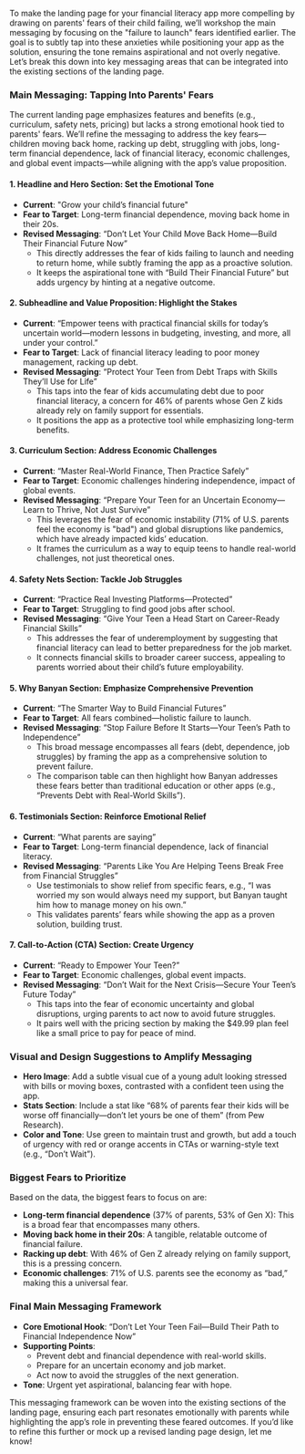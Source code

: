 To make the landing page for your financial literacy app more compelling by drawing on parents' fears of their child failing, we’ll workshop the main messaging by focusing on the "failure to launch" fears identified earlier. The goal is to subtly tap into these anxieties while positioning your app as the solution, ensuring the tone remains aspirational and not overly negative. Let’s break this down into key messaging areas that can be integrated into the existing sections of the landing page.

### **Main Messaging: Tapping Into Parents' Fears**

The current landing page emphasizes features and benefits (e.g., curriculum, safety nets, pricing) but lacks a strong emotional hook tied to parents' fears. We’ll refine the messaging to address the key fears—children moving back home, racking up debt, struggling with jobs, long-term financial dependence, lack of financial literacy, economic challenges, and global event impacts—while aligning with the app’s value proposition.

#### **1\. Headline and Hero Section: Set the Emotional Tone**

* **Current**: "Grow your child’s financial future"  
* **Fear to Target**: Long-term financial dependence, moving back home in their 20s.  
* **Revised Messaging**: “Don’t Let Your Child Move Back Home—Build Their Financial Future Now”  
  * This directly addresses the fear of kids failing to launch and needing to return home, while subtly framing the app as a proactive solution.  
  * It keeps the aspirational tone with “Build Their Financial Future” but adds urgency by hinting at a negative outcome.

#### **2\. Subheadline and Value Proposition: Highlight the Stakes**

* **Current**: “Empower teens with practical financial skills for today’s uncertain world—modern lessons in budgeting, investing, and more, all under your control.”  
* **Fear to Target**: Lack of financial literacy leading to poor money management, racking up debt.  
* **Revised Messaging**: “Protect Your Teen from Debt Traps with Skills They’ll Use for Life”  
  * This taps into the fear of kids accumulating debt due to poor financial literacy, a concern for 46% of parents whose Gen Z kids already rely on family support for essentials.  
  * It positions the app as a protective tool while emphasizing long-term benefits.

#### **3\. Curriculum Section: Address Economic Challenges**

* **Current**: “Master Real-World Finance, Then Practice Safely”  
* **Fear to Target**: Economic challenges hindering independence, impact of global events.  
* **Revised Messaging**: “Prepare Your Teen for an Uncertain Economy—Learn to Thrive, Not Just Survive”  
  * This leverages the fear of economic instability (71% of U.S. parents feel the economy is "bad") and global disruptions like pandemics, which have already impacted kids’ education.  
  * It frames the curriculum as a way to equip teens to handle real-world challenges, not just theoretical ones.

#### **4\. Safety Nets Section: Tackle Job Struggles**

* **Current**: “Practice Real Investing Platforms—Protected”  
* **Fear to Target**: Struggling to find good jobs after school.  
* **Revised Messaging**: “Give Your Teen a Head Start on Career-Ready Financial Skills”  
  * This addresses the fear of underemployment by suggesting that financial literacy can lead to better preparedness for the job market.  
  * It connects financial skills to broader career success, appealing to parents worried about their child’s future employability.

#### **5\. Why Banyan Section: Emphasize Comprehensive Prevention**

* **Current**: “The Smarter Way to Build Financial Futures”  
* **Fear to Target**: All fears combined—holistic failure to launch.  
* **Revised Messaging**: “Stop Failure Before It Starts—Your Teen’s Path to Independence”  
  * This broad message encompasses all fears (debt, dependence, job struggles) by framing the app as a comprehensive solution to prevent failure.  
  * The comparison table can then highlight how Banyan addresses these fears better than traditional education or other apps (e.g., “Prevents Debt with Real-World Skills”).

#### **6\. Testimonials Section: Reinforce Emotional Relief**

* **Current**: “What parents are saying”  
* **Fear to Target**: Long-term financial dependence, lack of financial literacy.  
* **Revised Messaging**: “Parents Like You Are Helping Teens Break Free from Financial Struggles”  
  * Use testimonials to show relief from specific fears, e.g., “I was worried my son would always need my support, but Banyan taught him how to manage money on his own.”  
  * This validates parents’ fears while showing the app as a proven solution, building trust.

#### **7\. Call-to-Action (CTA) Section: Create Urgency**

* **Current**: “Ready to Empower Your Teen?”  
* **Fear to Target**: Economic challenges, global event impacts.  
* **Revised Messaging**: “Don’t Wait for the Next Crisis—Secure Your Teen’s Future Today”  
  * This taps into the fear of economic uncertainty and global disruptions, urging parents to act now to avoid future struggles.  
  * It pairs well with the pricing section by making the $49.99 plan feel like a small price to pay for peace of mind.

### **Visual and Design Suggestions to Amplify Messaging**

* **Hero Image**: Add a subtle visual cue of a young adult looking stressed with bills or moving boxes, contrasted with a confident teen using the app.  
* **Stats Section**: Include a stat like “68% of parents fear their kids will be worse off financially—don’t let yours be one of them” (from Pew Research).  
* **Color and Tone**: Use green to maintain trust and growth, but add a touch of urgency with red or orange accents in CTAs or warning-style text (e.g., “Don’t Wait”).

### **Biggest Fears to Prioritize**

Based on the data, the biggest fears to focus on are:

* **Long-term financial dependence** (37% of parents, 53% of Gen X): This is a broad fear that encompasses many others.  
* **Moving back home in their 20s**: A tangible, relatable outcome of financial failure.  
* **Racking up debt**: With 46% of Gen Z already relying on family support, this is a pressing concern.  
* **Economic challenges**: 71% of U.S. parents see the economy as “bad,” making this a universal fear.

### **Final Main Messaging Framework**

* **Core Emotional Hook**: “Don’t Let Your Teen Fail—Build Their Path to Financial Independence Now”  
* **Supporting Points**:  
  * Prevent debt and financial dependence with real-world skills.  
  * Prepare for an uncertain economy and job market.  
  * Act now to avoid the struggles of the next generation.  
* **Tone**: Urgent yet aspirational, balancing fear with hope.

This messaging framework can be woven into the existing sections of the landing page, ensuring each part resonates emotionally with parents while highlighting the app’s role in preventing these feared outcomes. If you’d like to refine this further or mock up a revised landing page design, let me know\!

